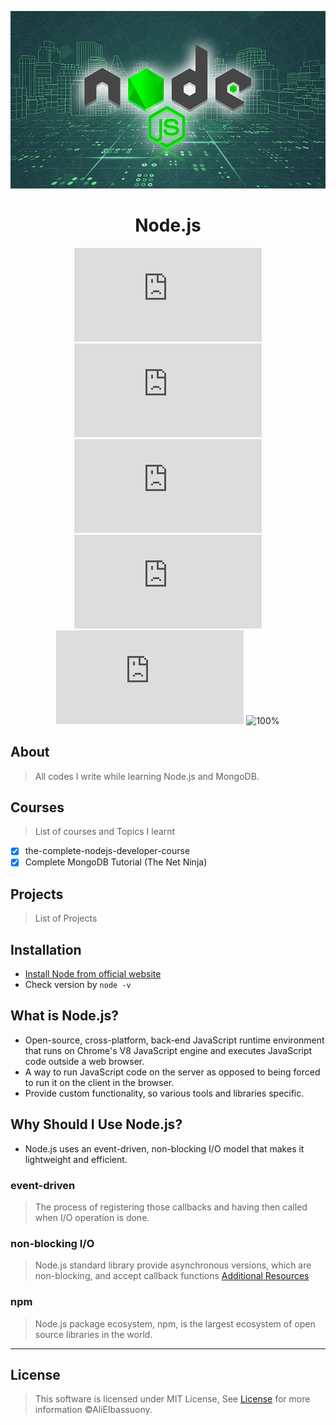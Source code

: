 <div align="center">

![Node.js](https://github.com/AliElbassuony/TryHackMe/blob/main/images/nodejs_cover_photo_smaller_size.png)

</div>

<h1 align="center"> Node.js </h1>

<div align="center">

[![GitHub contributors](https://img.shields.io/github/contributors/AliElbassuony/Practice-Node.js)](https://github.com/AliElbassuony/Practice-Node.js/contributors)
[![GitHub issues](https://img.shields.io/github/issues/AliElbassuony/Practice-Node.js)](https://github.com/AliElbassuony/Practice-Node.js/issues)
[![GitHub forks](https://img.shields.io/github/forks/AliElbassuony/Practice-Node.js)](https://github.com/AliElbassuony/Practice-Node.js/network)
[![GitHub stars](https://img.shields.io/github/stars/AliElbassuony/Practice-Node.js)](https://github.com/AliElbassuony/Practice-Node.js/stargazers)
[![GitHub license](https://img.shields.io/github/license/AliElbassuony/Practice-Node.js)](https://github.com/AliElbassuony/Practice-Node.js/blob/master/LICENSE)
![100%](https://progress-bar.dev/100/?title=Progress)

</div>

## About

> All codes I write while learning Node.js and MongoDB.

## Courses

> List of courses and Topics I learnt

- [x] the-complete-nodejs-developer-course
- [X] Complete MongoDB Tutorial (The Net Ninja)

## Projects

> List of Projects

## Installation

- [Install Node from official website](https://nodejs.org/en/)
- Check version by `node -v`

## What is Node.js?

- Open-source, cross-platform, back-end JavaScript runtime environment that runs on Chrome's V8 JavaScript engine and executes JavaScript code outside a web browser.
- A way to run JavaScript code on the server as opposed to being forced to run it on the client in the browser.
- Provide custom functionality, so various tools and libraries specific.

## Why Should I Use Node.js?

- Node.js uses an event-driven, non-blocking I/O model that makes it lightweight and efficient.

### event-driven

> The process of registering those callbacks and having then called when I/O operation is done.

### non-blocking I/O

> Node.js standard library provide asynchronous versions, which are non-blocking, and accept callback functions [Additional Resources](https://nodejs.org/en/docs/guides/blocking-vs-non-blocking/)

### npm

> Node.js package ecosystem, npm, is the largest ecosystem of open source libraries in the world.

----

## License

> This software is licensed under MIT License, See [License](https://github.com/AliElbassuony/Practice-Node.js/blob/main/LICENSE) for more information ©AliElbassuony.
